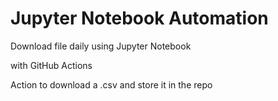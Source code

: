 # Jupyter Notebook Automation
Download file daily using Jupyter Notebook

with GitHub Actions

Action to download a .csv and store it in the repo
